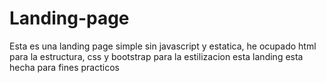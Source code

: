 # Landing-page
Esta es una landing page simple sin javascript y estatica, he ocupado html para la estructura, css y bootstrap para la estilizacion
esta landing esta hecha para fines practicos
